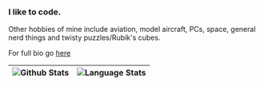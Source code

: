 ### I like to code.

Other hobbies of mine include aviation, model aircraft, PCs, space, general nerd things and twisty puzzles/Rubik's cubes.

For full bio go [here](https://github.com/ThatCoolCoder/ThatCoolCoder/blob/main/bio.md)

| ![Github Stats](https://github-readme-stats.vercel.app/api?username=ThatCoolCoder&show_icons=true&hide_rank=true) | ![Language Stats](https://github-readme-stats.vercel.app/api/top-langs/?username=ThatCoolCoder&layout=compact&langs_count=8) |
| ----------------------------------------------------------------------------------------------------------------- | ---------------------------------------------------------------------------------------------------------------------------- |
